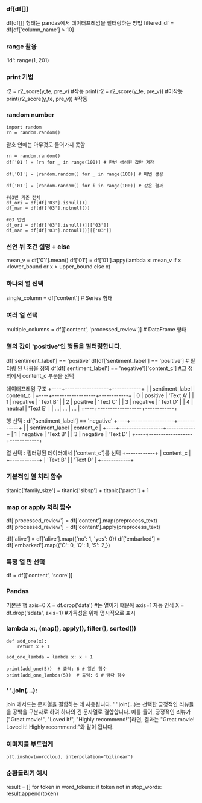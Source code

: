 
### df[df[]]
df[df[]] 형태는 pandas에서 데이터프레임을 필터링하는 방법
filtered_df = df[df['column_name'] > 10]

### range 활용

'id': range(1, 201)

### print 기법
r2 = r2_score(y_te, pre_v) #작동
print(r2 = r2_score(y_te, pre_v)) #미작동
print(r2_score(y_te, pre_v)) #작동

### random number
```
import random
rn = random.random()
```
괄호 안에는 아무것도 들어가지 못함

```
rn = random.random()
df['01'] = [rn for _ in range(100)] # 한번 생성된 값만 저장

df['01'] = [random.random() for _ in range(100)] # 매번 생성

df['01'] = [random.random() for i in range(100)] # 같은 결과
```
```
#03번 기준 전체
df_ori = df[df['03'].isnull()]
df_nan = df[df['03'].notnull()]

#03 번만
df_ori = df[df['03'].isnull()][['03']]
df_nan = df[df['03'].notnull()][['03']]
```

### 선언 뒤 조건 설명 + else
mean_v = df['01'].mean()
df['01'] = df['01'].appy(lambda x: mean_v if x <lower_bound or x > upper_bound else x)


### 하나의 열 선택
single_column = df['content']  # Series 형태

### 여러 열 선택
multiple_columns = df[['content', 'processed_review']]  # DataFrame 형태

### 열의 값이 'positive'인 행들을 필터링합니다.
df['sentiment_label'] == 'positive'
df[df['sentiment_label'] == 'positive'] # 필터링 된 내용을 정의
df[df['sentiment_label'] == 'negative']['content_c'] #그 정의에서 content_c 부분을 선택

데이터프레임 구조
+----+------------------+------------+
|    |   sentiment_label | content_c  |
+----+------------------+------------+
| 0  |        positive   |  'Text A'  |
| 1  |        negative   |  'Text B'  |
| 2  |        positive   |  'Text C'  |
| 3  |        negative   |  'Text D'  |
| 4  |        neutral    |  'Text E'  |
| ...|        ...       |    ...     |
+----+------------------+------------+

행 선택 : df['sentiment_label'] == 'negative'
+----+------------------+------------+
|    |   sentiment_label | content_c  |
+----+------------------+------------+
| 1  |        negative   |  'Text B'  |
| 3  |        negative   |  'Text D'  |
+----+------------------+------------+

열 선택 : 필터링된 데이터에서 ['content_c']를 선택
+------------+
| content_c  |
+------------+
|  'Text B'  |
|  'Text D'  |
+------------+




### 기본적인 열 처리 함수
titanic['family_size'] = titanic['sibsp'] + titanic['parch'] + 1

### map or apply 처리 함수
df['processed_review'] = df['content'].map(preprocess_text)
df['processed_review'] = df['content'].apply(preprocess_text)

df['alive'] = df['alive'].map({'no': 1, 'yes': 0})
df['embarked'] = df['embarked'].map({'C': 0, 'Q': 1, 'S': 2,})

### 특정 열 만 선택
df = df[['content', 'score']]

### Pandas
기본은 행 axis=0 
X = df.drop('data') #는 열이기 떄문에 axis=1 자동 인식
X = df.drop('sdata', axis=1) #가독성을 위해 명시적으로 표시


### lambda x:, (map(), apply(), filter(), sorted())

```
def add_one(x):
    return x + 1 

add_one_lambda = lambda x: x + 1

print(add_one(5))  # 출력: 6 # 일반 함수
print(add_one_lambda(5))  # 출력: 6 # 람다 함수
```

### ' '.join(...):

join 메서드는 문자열을 결합하는 데 사용됩니다.
' '.join(...)는 선택한 긍정적인 리뷰들을 공백을 구분자로 하여 하나의 긴 문자열로 결합합니다.
예를 들어, 긍정적인 리뷰가 ["Great movie!", "Loved it!", "Highly recommend!"]라면, 결과는 "Great movie! Loved it! Highly recommend!"와 같이 됩니다.

###  이미지를 부드럽게
```
plt.imshow(wordcloud, interpolation='bilinear')
```
###  순환돌리기 예시
result = []
for token in word_tokens: 
    if token not in stop_words: 
        result.append(token) 